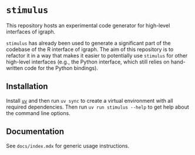 # `stimulus`

This repository hosts an experimental code generator for high-level interfaces
of igraph.

`stimulus` has already been used to generate a significant part of the codebase
of the R interface of igraph. The aim of this repository is to refactor it in a
way that makes it easier to potentially use `stimulus` for other high-level
interfaces (e.g., the Python interface, which still relies on hand-written code
for the Python bindings).

## Installation

Install [`uv`](https://astral.sh/uv) and then run `uv sync` to create a virtual
environment with all required dependencies. Then run `uv run stimulus --help` to
get help about the command line options.

## Documentation

See `docs/index.mdx` for generic usage instructions.

